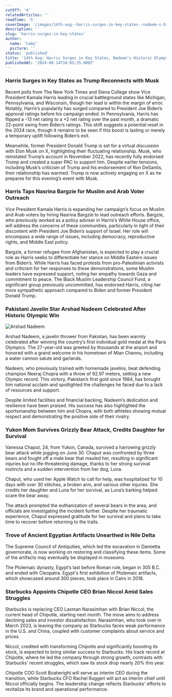 ```yaml
---
cutOff: '4'
relatedArticles: ''
readTime: '5'
coverImage: '/images/14th-aug--harris-surges-in-key-states--nadeem-s-historic-olympic-win-Y2Mj.webp'
description: ''
slug: 'harris-surges-in-key-states'
author:
  name: 'Camy'
  picture: ''
status: 'published'
title: '14th Aug: Harris Surges in Key States, Nadeem’s Historic Olympic Win'
publishedAt: '2024-08-14T10:05:25.000Z'
---
```


### Harris Surges in Key States as Trump Reconnects with Musk

Recent polls from The New York Times and Siena College show Vice President Kamala Harris leading in crucial battleground states like Michigan, Pennsylvania, and Wisconsin, though her lead is within the margin of error. Notably, Harris’s popularity has surged compared to President Joe Biden’s approval ratings before his campaign ended. In Pennsylvania, Harris has flipped a -13 net rating to a +2 net rating over the past month, a dramatic 22-point swing from Biden’s ratings. This shift suggests a potential reset in the 2024 race, though it remains to be seen if this boost is lasting or merely a temporary uplift following Biden’s exit.

Meanwhile, former President Donald Trump is set for a virtual discussion with Elon Musk on X, highlighting their fluctuating relationship. Musk, who reinstated Trump’s account in November 2022, has recently fully endorsed Trump and created a super PAC to support him. Despite earlier tensions, including Musk’s criticism of Trump and his endorsement of Ron DeSantis, their relationship has warmed. Trump is now actively engaging on X as he prepares for this evening’s event with Musk.

### Harris Taps Nasrina Bargzie for Muslim and Arab Voter Outreach

Vice President Kamala Harris is expanding her campaign’s focus on Muslim and Arab voters by hiring Nasrina Bargzie to lead outreach efforts. Bargzie, who previously worked as a policy adviser in Harris’s White House office, will address the concerns of these communities, particularly in light of their discontent with President Joe Biden’s support of Israel. Her role will encompass a wide range of issues, including democracy, reproductive rights, and Middle East policy.

Bargzie, a former refugee from Afghanistan, is expected to play a crucial role as Harris seeks to differentiate her stance on Middle Eastern issues from Biden’s. While Harris has faced protests from pro-Palestinian activists and criticism for her responses to these demonstrations, some Muslim leaders have expressed support, noting her empathy towards Gaza and commitment to peace. The Black Muslim Leadership Council Fund, a significant group previously uncommitted, has endorsed Harris, citing her more sympathetic approach compared to Biden and former President Donald Trump.

### Pakistani Javelin Star Arshad Nadeem Celebrated After Historic Olympic Win

![Arshad Nadeem](/images/14th-aug--harris-surges-in-key-states--nadeem-s-historic-olympic-win-M2OD.webp)

Arshad Nadeem, a javelin thrower from Pakistan, has been warmly celebrated after winning the country’s first individual gold medal at the Paris Olympics. The 27-year-old was greeted by thousands at the airport and honored with a grand welcome in his hometown of Mian Channu, including a water cannon salute and garlands.

Nadeem, who previously trained with homemade javelins, beat defending champion Neeraj Chopra with a throw of 92.97 meters, setting a new Olympic record. This victory, Pakistan’s first gold since 1984, has brought him national acclaim and spotlighted the challenges he faced due to a lack of resources and support.

Despite limited facilities and financial backing, Nadeem’s dedication and resilience have been praised. His success has also highlighted the sportsmanship between him and Chopra, with both athletes showing mutual respect and demonstrating the positive side of their rivalry.

### Yukon Mom Survives Grizzly Bear Attack, Credits Daughter for Survival

Vanessa Chaput, 24, from Yukon, Canada, survived a harrowing grizzly bear attack while jogging on June 30. Chaput was confronted by three bears and fought off a male bear that mauled her, resulting in significant injuries but no life-threatening damage, thanks to her strong survival instincts and a sudden intervention from her dog, Luna.

Chaput, who used her Apple Watch to call for help, was hospitalized for 10 days with over 30 stitches, a broken arm, and various other injuries. She credits her daughter and Luna for her survival, as Luna’s barking helped scare the bear away.

The attack prompted the euthanization of several bears in the area, and officials are investigating the incident further. Despite her traumatic experience, Chaput expressed gratitude for her survival and plans to take time to recover before returning to the trails.

### Trove of Ancient Egyptian Artifacts Unearthed in Nile Delta

The Supreme Council of Antiquities, which led the excavation in Damietta governorate, is now working on restoring and classifying these items. Some of the artifacts may eventually be displayed in museums.

The Ptolemaic dynasty, Egypt’s last before Roman rule, began in 305 B.C. and ended with Cleopatra. Egypt's first exhibition of Ptolemaic artifacts, which showcased around 300 pieces, took place in Cairo in 2018.

### Starbucks Appoints Chipotle CEO Brian Niccol Amid Sales Struggles

Starbucks is replacing CEO Laxman Narasimhan with Brian Niccol, the current head of Chipotle, starting next month. The move aims to address declining sales and investor dissatisfaction. Narasimhan, who took over in March 2023, is leaving the company as Starbucks faces weak performance in the U.S. and China, coupled with customer complaints about service and prices.

Niccol, credited with transforming Chipotle and significantly boosting its stock, is expected to bring similar success to Starbucks. His track record at Chipotle, where he led the company through strong growth, contrasts with Starbucks' recent struggles, which saw its stock drop nearly 20% this year.

Chipotle COO Scott Boatwright will serve as interim CEO during the transition, while Starbucks CFO Rachel Ruggeri will act as interim chief until Niccol officially begins. The leadership change reflects Starbucks' efforts to revitalize its brand and operational performance.

### 